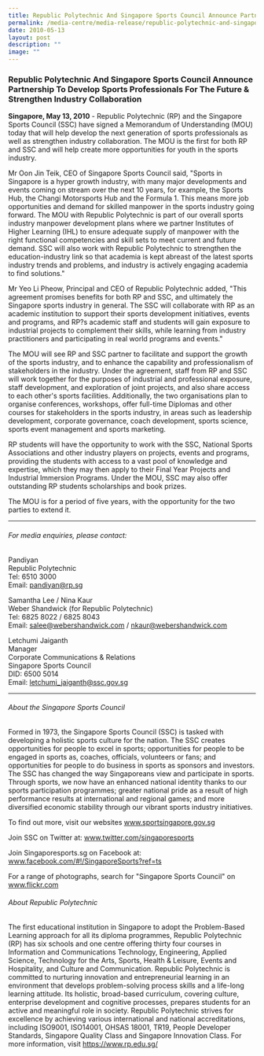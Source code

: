 ```yaml
---
title: Republic Polytechnic And Singapore Sports Council Announce Partnership
permalink: /media-centre/media-release/republic-polytechnic-and-singapore-sports-council-announce-partners/
date: 2010-05-13
layout: post
description: ""
image: ""
---
```

### **Republic Polytechnic And Singapore Sports Council Announce Partnership To Develop Sports Professionals For The Future & Strengthen Industry Collaboration**

**Singapore, May 13, 2010** - Republic Polytechnic (RP) and the Singapore Sports Council (SSC) have signed a Memorandum of Understanding (MOU) today that will help develop the next generation of sports professionals as well as strengthen industry collaboration. The MOU is the first for both RP and SSC and will help create more opportunities for youth in the sports industry.

Mr Oon Jin Teik, CEO of Singapore Sports Council said, "Sports in Singapore is a hyper growth industry, with many major developments and events coming on stream over the next 10 years, for example, the Sports Hub, the Changi Motorsports Hub and the Formula 1. This means more job opportunities and demand for skilled manpower in the sports industry going forward. The MOU with Republic Polytechnic is part of our overall sports industry manpower development plans where we partner Institutes of Higher Learning (IHL) to ensure adequate supply of manpower with the right functional competencies and skill sets to meet current and future demand. SSC will also work with Republic Polytechnic to strengthen the education-industry link so that academia is kept abreast of the latest sports industry trends and problems, and industry is actively engaging academia to find solutions."

Mr Yeo Li Pheow, Principal and CEO of Republic Polytechnic added, "This agreement promises benefits for both RP and SSC, and ultimately the Singapore sports industry in general. The SSC will collaborate with RP as an academic institution to support their sports development initiatives, events and programs, and RP?s academic staff and students will gain exposure to industrial projects to complement their skills, while learning from industry practitioners and participating in real world programs and events."

The MOU will see RP and SSC partner to facilitate and support the growth of the sports industry, and to enhance the capability and professionalism of stakeholders in the industry. Under the agreement, staff from RP and SSC will work together for the purposes of industrial and professional exposure, staff development, and exploration of joint projects, and also share access to each other's sports facilities. Additionally, the two organisations plan to organise conferences, workshops, offer full-time Diplomas and other courses for stakeholders in the sports industry, in areas such as leadership development, corporate governance, coach development, sports science, sports event management and sports marketing.

RP students will have the opportunity to work with the SSC, National Sports Associations and other industry players on projects, events and programs, providing the students with access to a vast pool of knowledge and expertise, which they may then apply to their Final Year Projects and Industrial Immersion Programs. Under the MOU, SSC may also offer outstanding RP students scholarships and book prizes.

The MOU is for a period of five years, with the opportunity for the two parties to extend it.

---

###### For media enquiries, please contact:

Pandiyan<br>
Republic Polytechnic<br>
Tel: 6510 3000<br>
Email: [pandiyan@rp.sg](mailto:pandiyan@rp.sg)

Samantha Lee / Nina Kaur<br>
Weber Shandwick (for Republic Polytechnic)<br>
Tel: 6825 8022 / 6825 8043<br>
Email: [salee@webershandwick.com](mailto:salee@webershandwick.com) / [nkaur@webershandwick.com](mailto:nkaur@webershandwick.com)

Letchumi Jaiganth<br>
Manager<br>
Corporate Communications & Relations<br>
Singapore Sports Council<br>
DID: 6500 5014<br>
Email: [letchumi_jaiganth@ssc.gov.sg](mailto:letchumi_jaiganth@ssc.gov.sg)

---

###### About the Singapore Sports Council
Formed in 1973, the Singapore Sports Council (SSC) is tasked with developing a holistic sports culture for the nation. The SSC creates opportunities for people to excel in sports; opportunities for people to be engaged in sports as, coaches, officials, volunteers or fans; and opportunities for people to do business in sports as sponsors and investors. The SSC has changed the way Singaporeans view and participate in sports. Through sports, we now have an enhanced national identity thanks to our sports participation programmes; greater national pride as a result of high performance results at international and regional games; and more diversified economic stability through our vibrant sports industry initiatives.

To find out more, visit our websites www.sportsingapore.gov.sg

Join SSC on Twitter at: www.twitter.com/singaporesports

Join Singaporesports.sg on Facebook at: www.facebook.com/#!/SingaporeSports?ref=ts

For a range of photographs, search for "Singapore Sports Council" on www.flickr.com

###### About Republic Polytechnic
The first educational institution in Singapore to adopt the Problem-Based Learning approach for all its diploma programmes, Republic Polytechnic (RP) has six schools and one centre offering thirty four courses in Information and Communications Technology, Engineering, Applied Science, Technology for the Arts, Sports, Health & Leisure, Events and Hospitality, and Culture and Communication. Republic Polytechnic is committed to nurturing innovation and entrepreneurial learning in an environment that develops problem-solving process skills and a life-long learning attitude. Its holistic, broad-based curriculum, covering culture, enterprise development and cognitive processes, prepares students for an active and meaningful role in society. Republic Polytechnic strives for excellence by achieving various international and national accreditations, including ISO9001, ISO14001, OHSAS 18001, TR19, People Developer Standards, Singapore Quality Class and Singapore Innovation Class. For more information, visit https://www.rp.edu.sg/